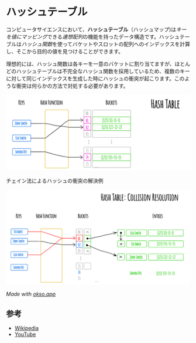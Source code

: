 # ハッシュテーブル

コンピュータサイエンスにおいて、**ハッシュテーブル**（ハッシュマップ)は*キーを値にマッピング*できる*連想配列*の機能を持ったデータ構造です。ハッシュテーブルは*ハッシュ関数*を使ってバケットやスロットの配列へのインデックスを計算し、そこから目的の値を見つけることができます。

理想的には、ハッシュ関数は各キーを一意のバケットに割り当てますが、ほとんどのハッシュテーブルは不完全なハッシュ関数を採用しているため、複数のキーに対して同じインデックスを生成した時にハッシュの衝突が起こります。このような衝突は何らかの方法で対処する必要があります。

![Hash Table](./images/hash-table.jpeg)

チェイン法によるハッシュの衝突の解決例

![Hash Collision](./images/collision-resolution.jpeg)

_Made with [okso.app](https://okso.app)_

## 参考

- [Wikipedia](https://en.wikipedia.org/wiki/Hash_table)
- [YouTube](https://www.youtube.com/watch?v=shs0KM3wKv8&index=4&list=PLLXdhg_r2hKA7DPDsunoDZ-Z769jWn4R8)
